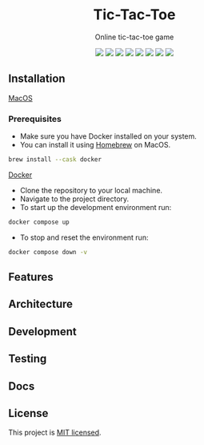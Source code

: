 <div align="center">
<h1>Tic-Tac-Toe</h1>
<p>Online tic-tac-toe game</p>
<p><img src="https://img.shields.io/badge/Node-20.0.0-blue.svg" />
<img src="https://img.shields.io/badge/Vite-4.3.9-brightgreen.svg" />
<img src="https://img.shields.io/badge/Vitest-0.32.4-brightgreen.svg" />
<img src="https://img.shields.io/badge/React-18.2.0-brightgreen.svg" />
<img src="https://img.shields.io/badge/MSW-1.2.2-brightgreen.svg" />
<img src="https://img.shields.io/badge/Tanstack%20Query-4.29.19-brightgreen.svg" />
<img src="https://img.shields.io/badge/Uploady-1.4.1-brightgreen.svg" />
<img src="https://img.shields.io/badge/MUI-5.13.6-brightgreen.svg" />
</p>
</div>

## Installation

<u>MacOS</u>

### Prerequisites

- Make sure you have Docker installed on your system.
- You can install it using [Homebrew](https://brew.sh/) on MacOS.

```bash
brew install --cask docker
```
<u>Docker</u>

- Clone the repository to your local machine.
- Navigate to the project directory.
- To start up the development environment run:

```bash
docker compose up
```

- To stop and reset the environment run:

```bash
docker compose down -v
```

## Features



## Architecture

## Development

## Testing

## Docs

## License

This project is [MIT licensed](license.md).

